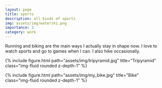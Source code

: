 ```yaml
---
layout: page
title: sports
description: all kinds of sports
img: assets/img/waterski.png
importance: 2
category: work
---
```


<!-- Sports are a long running passion of mine. Playing and watching. I'm best at basketball but I'm game for most things (cover photo is me attempting to water ski behind my friend Sean's boat). I've gotten much more interested in squash lately (harvard, right?). I also got a nice road bike during the pandemic. My home in VA is about 30 minutes from Shenandoah National Park so I like to go for long rides on Skyline Drive when I'm there. I haven't done the whole thing yet but I plan to. Hiking is also great. On the last hike I went on (mount tripyramid in NH pictured below) I slipped and slid down a sheer rock face for a few long seconds. I've been much less motivated to hike since then. -->
Running and biking are the main ways I actually stay in shape now. I love to watch sports and go to games when I can. I also hike occasionally. 

{% include figure.html path="assets/img/tripyramid.jpg" title="Tripyramid" class="img-fluid rounded z-depth-1" %}

{% include figure.html path="assets/img/my_bike.jpg" title="Bike" class="img-fluid rounded z-depth-1" %}

<!-- Sadly I'm committed to the Washington Commanders. The upshot is them being so bad helped me stop wasting so much time watching football. I'd love to go to the major events in most sports (world cup, wimbledon, nba finals, f1 race, etc). It'd be a fun way to travel. -->

<!-- Reach out if you want to go to a game, play some hoops, squash, or whatever. I'm very confident in my jump shot so I will wager on a game of horse. -->